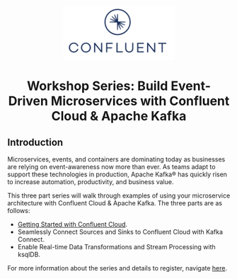 <div align="center">
    <img src="images/confluent.png" width=50% height=50%>
</div>

# <div align="center">Workshop Series: Build Event-Driven Microservices with Confluent Cloud & Apache Kafka</div>

## Introduction

Microservices, events, and containers are dominating today as businesses are relying on event-awareness now more than ever. As teams adapt to support these technologies in production, Apache Kafka® has quickly risen to increase automation, productivity, and business value. 

This three part series will walk through examples of using your microservice architecture with Confluent Cloud & Apache Kafka. The three parts are as follows: 

* [Getting Started with Confluent Cloud](https://github.com/confluentinc/commercial-workshops/tree/master/series-microservices/workshop-getting-started).
* Seamlessly Connect Sources and Sinks to Confluent Cloud with Kafka Connect.
* Enable Real-time Data Transformations and Stream Processing with ksqlDB.

For more information about the series and details to register, navigate [here](https://events.confluent.io/workshopmicroservices).
